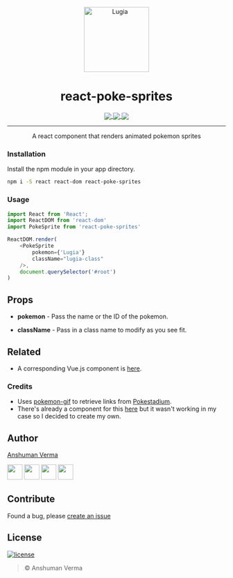 <p align="center">
  <img src="./lugia.gif" alt="Lugia" align="center" width="150">
</p>

<h1 align="center"> react-poke-sprites </h1>
<p align="center">
<a href="https://www.npmjs.com/package/react-poke-sprites">
  <img src="https://img.shields.io/npm/v/react-poke-sprites.svg?style=for-the-badge" align="center">
</a>

<a href="https://www.npmjs.com/package/react-poke-sprites">
  <img src="https://img.shields.io/npm/dt/react-poke-sprites.svg?style=for-the-badge" align="center">
</a>

<a href="https://github.com/anshumanv/react-poke-sprites">
  <img src="https://img.shields.io/github/license/anshumanv/react-poke-sprites.svg?style=for-the-badge" align="center">
</a>
</p>

<hr>

<p align="center">A react component that renders animated pokemon sprites</p>


### Installation
Install the npm module in your app directory.
```sh
npm i -S react react-dom react-poke-sprites
```

### Usage

```js
import React from 'React';
import ReactDOM from 'react-dom'
import PokeSprite from 'react-poke-sprites'

ReactDOM.render(
	<PokeSprite
		pokemon={'Lugia'}
		className="lugia-class"
	/>,
	document.querySelector('#root')
)

```

## Props

* **pokemon** - Pass the name or the ID of the pokemon.

* **className** - Pass in a class name to modify as you see fit.


## Related

* A corresponding Vue.js component is [here](https://github.com/anshumanv/vue-poke-sprites).


### Credits
* Uses [pokemon-gif](https://www.npmjs.com/package/pokemon-gif) to retrieve links from [Pokestadium](http://www.pokestadium.com/tools/sprites).
* There's already a component for this [here](https://github.com/jackrzhang/react-pokemon-gif) but it wasn't working in my case so I decided to create my own.


## Author

[Anshuman Verma](https://github.com/anshumanv)

[<img src="https://image.flaticon.com/icons/svg/185/185961.svg" width="35" padding="10">](https://twitter.com/Anshumaniac12)
[<img src="https://image.flaticon.com/icons/svg/185/185964.svg" width="35" padding="10">](https://linkedin.com/in/anshumanv12)
[<img src="https://image.flaticon.com/icons/svg/185/185981.svg" width="35" padding="10">](https://www.facebook.com/anshumanv12)
[<img src="https://image.flaticon.com/icons/svg/985/985680.svg" width="35" padding="10">](https://www.paypal.me/AnshumanVerma)


## Contribute
Found a bug, please [create an issue](https://github.com/anshumanv/react-poke-sprites/issues/new)


## License

[![license](https://img.shields.io/github/license/mashape/apistatus.svg)](https://github.com/anshumanv/react-poke-sprites/blob/master/LICENSE)
> © Anshuman Verma
